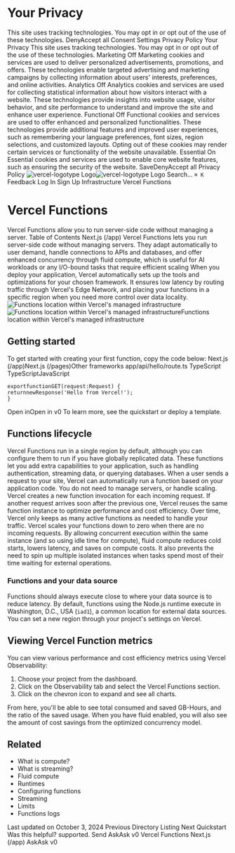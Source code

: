 # Your Privacy
This site uses tracking technologies. You may opt in or opt out of the use of these technologies.
DenyAccept all
Consent Settings
Privacy Policy
Your Privacy
This site uses tracking technologies. You may opt in or opt out of the use of these technologies.
Marketing
Off
Marketing cookies and services are used to deliver personalized advertisements, promotions, and offers. These technologies enable targeted advertising and marketing campaigns by collecting information about users' interests, preferences, and online activities. 
Analytics
Off
Analytics cookies and services are used for collecting statistical information about how visitors interact with a website. These technologies provide insights into website usage, visitor behavior, and site performance to understand and improve the site and enhance user experience.
Functional
Off
Functional cookies and services are used to offer enhanced and personalized functionalities. These technologies provide additional features and improved user experiences, such as remembering your language preferences, font sizes, region selections, and customized layouts. Opting out of these cookies may render certain services or functionality of the website unavailable.
Essential
On
Essential cookies and services are used to enable core website features, such as ensuring the security of the website. 
SaveDenyAccept all
Privacy Policy
![vercel-logotype Logo](https://vercel.com/vc-ap-vercel-docs/_next/static/media/vercel-logotype-light.cf7eca76.svg)![vercel-logotype Logo](https://vercel.com/vc-ap-vercel-docs/_next/static/media/vercel-logotype-dark.01246f11.svg)
Search...
`⌘ K`
Feedback
Log In
Sign Up
Infrastructure
Vercel Functions
# Vercel Functions
Vercel Functions allow you to run server-side code without managing a server.
Table of Contents
Next.js (/app)
Vercel Functions lets you run server-side code without managing servers. They adapt automatically to user demand, handle connections to APIs and databases, and offer enhanced concurrency through fluid compute, which is useful for AI workloads or any I/O-bound tasks that require efficient scaling
When you deploy your application, Vercel automatically sets up the tools and optimizations for your chosen framework. It ensures low latency by routing traffic through Vercel's Edge Network, and placing your functions in a specific region when you need more control over data locality.
![Functions location within Vercel's managed infrastructure](https://vercel.com/_next/image?url=https%3A%2F%2Fassets.vercel.com%2Fimage%2Fupload%2Fv1737717848%2Ffront%2Fdocs%2Fvercel-functions%2Ffirst_image_light.png&w=3840&q=75)![Functions location within Vercel's managed infrastructure](https://vercel.com/_next/image?url=https%3A%2F%2Fassets.vercel.com%2Fimage%2Fupload%2Fv1737717848%2Ffront%2Fdocs%2Fvercel-functions%2Ffirst_image_dark.png&w=3840&q=75)Functions location within Vercel's managed infrastructure
## Getting started
To get started with creating your first function, copy the code below:
Next.js (/app)Next.js (/pages)Other frameworks
app/api/hello/route.ts
TypeScript
TypeScriptJavaScript
```
exportfunctionGET(request:Request) {
returnnewResponse('Hello from Vercel!');
}
```

Open inOpen in v0
To learn more, see the quickstart or deploy a template.
## Functions lifecycle
Vercel Functions run in a single region by default, although you can configure them to run if you have globally replicated data. These functions let you add extra capabilities to your application, such as handling authentication, streaming data, or querying databases.
When a user sends a request to your site, Vercel can automatically run a function based on your application code. You do not need to manage servers, or handle scaling.
Vercel creates a new function invocation for each incoming request. If another request arrives soon after the previous one, Vercel reuses the same function instance to optimize performance and cost efficiency. Over time, Vercel only keeps as many active functions as needed to handle your traffic. Vercel scales your functions down to zero when there are no incoming requests.
By allowing concurrent execution within the same instance (and so using idle time for compute), fluid compute reduces cold starts, lowers latency, and saves on compute costs. It also prevents the need to spin up multiple isolated instances when tasks spend most of their time waiting for external operations.
### Functions and your data source
Functions should always execute close to where your data source is to reduce latency. By default, functions using the Node.js runtime execute in Washington, D.C., USA (`iad1`), a common location for external data sources. You can set a new region through your project's settings on Vercel.
## Viewing Vercel Function metrics
You can view various performance and cost efficiency metrics using Vercel Observability:
  1. Choose your project from the dashboard.
  2. Click on the Observability tab and select the Vercel Functions section.
  3. Click on the chevron icon to expand and see all charts.


From here, you'll be able to see total consumed and saved GB-Hours, and the ratio of the saved usage. When you have fluid enabled, you will also see the amount of cost savings from the optimized concurrency model.
## Related
  * What is compute?
  * What is streaming?
  * Fluid compute
  * Runtimes
  * Configuring functions
  * Streaming
  * Limits
  * Functions logs


Last updated on October 3, 2024
Previous
Directory Listing
Next
Quickstart
Was this helpful?
supported.
Send
AskAsk v0
Vercel Functions
Next.js (/app)
AskAsk v0
